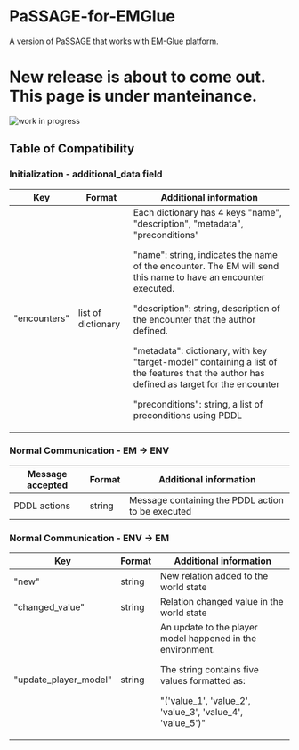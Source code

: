 # PaSSAGE-for-EMGlue

A version of PaSSAGE that works with [EM-Glue](https://github.com/liogiu2/EM-Glue) platform. 
# New release is about to come out. This page is under manteinance.
![work in progress](https://icambrogiolorenzetti.edu.it/wp-content/uploads/sites/91/Work-in-progress-1024x603-1.png?x67262)

## Table of Compatibility
### Initialization - additional_data field
| Key           | Format              | Additional information    |
|---------------|---------------------|---------------------------|
| "encounters"  | list of dictionary  | Each dictionary has 4 keys "name", "description", "metadata", "preconditions" <p> "name": string, indicates the name of the encounter. The EM will send this name to have an encounter executed. <p>"description": string, description of the encounter that the author defined.<p>"metadata": dictionary, with key "target-model" containing a list of the features that the author has defined as target for the encounter <p>"preconditions": string, a list of preconditions using PDDL   |

### Normal Communication - EM -> ENV
| Message accepted | Format              | Additional information    |
|------------------|---------------------|---------------------------|
| PDDL actions     | string              | Message containing the PDDL action to be executed |

### Normal Communication - ENV -> EM
| Key                   | Format              | Additional information                                    |
|-----------------------|---------------------|-----------------------------------------------------------|
| "new"                 | string              | New relation added to the world state                     |
| "changed_value"       | string              | Relation changed value in the world state                 |
| "update_player_model" | string              | An update to the player model happened in the environment. <p> The string contains five values formatted as: <p> "('value_1', 'value_2', 'value_3', 'value_4', 'value_5')"|